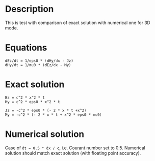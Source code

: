 # Description

This is test with comparison of exact solution with numerical one for 3D mode.

# Equations

```
dEz/dt = 1/eps0 * (dHy/dx - Jz)
dHy/dt = 1/mu0 * (dEz/dx - My)
```

# Exact solution

```
Ez = c^2 * x^2 * t
Hy = c^2 * eps0 * x^2 * t

Jz = -c^2 * eps0 * (- 2 * x * t +x^2)
My = -c^2 * (- 2 * x * t + x^2 * eps0 * mu0)
```

# Numerical solution

Case of `dt = 0.5 * dx / c`, i.e. Courant number set to 0.5. Numerical solution should match exact solution (with floating point accuracy).
